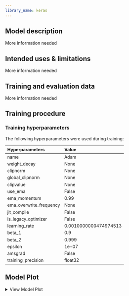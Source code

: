 ```yaml
---
library_name: keras
---
```


## Model description

More information needed

## Intended uses & limitations

More information needed

## Training and evaluation data

More information needed

## Training procedure

### Training hyperparameters

The following hyperparameters were used during training:

| Hyperparameters | Value |
| :-- | :-- |
| name | Adam |
| weight_decay | None |
| clipnorm | None |
| global_clipnorm | None |
| clipvalue | None |
| use_ema | False |
| ema_momentum | 0.99 |
| ema_overwrite_frequency | None |
| jit_compile | False |
| is_legacy_optimizer | False |
| learning_rate | 0.0010000000474974513 |
| beta_1 | 0.9 |
| beta_2 | 0.999 |
| epsilon | 1e-07 |
| amsgrad | False |
| training_precision | float32 |


 ## Model Plot

<details>
<summary>View Model Plot</summary>

![Model Image](./model.png)

</details>
